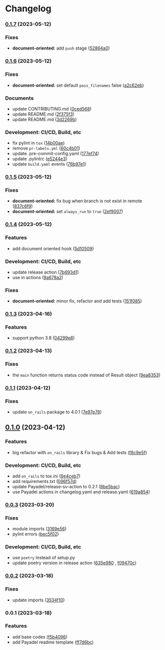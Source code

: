 # Changelog

### [0.1.7](https://github.com/Payadel/pre-commit-hooks/compare/v0.1.6...v0.1.7) (2023-05-12)


### Fixes

* **document-oriented:** add `push` stage ([52864a0](https://github.com/Payadel/pre-commit-hooks/commit/52864a012bc38e8a5c45ef188dab4dd2f5d5bd1b))

### [0.1.6](https://github.com/Payadel/pre-commit-hooks/compare/v0.1.5...v0.1.6) (2023-05-12)


### Fixes

* **document-oriented:** set default `pass_filenames` false ([a2c62eb](https://github.com/Payadel/pre-commit-hooks/commit/a2c62eb0a91c6bb9349bf6ebb8f7932bb32e9d3b))


### Documents

* update CONTRIBUTING.md ([0ced568](https://github.com/Payadel/pre-commit-hooks/commit/0ced56828e2e0ff4db00a1dd42c8f9acbc8c56a4))
* update README.md ([2f375f3](https://github.com/Payadel/pre-commit-hooks/commit/2f375f323b1717056dbc5b520b453af08255e466))
* update README.md ([3d2269b](https://github.com/Payadel/pre-commit-hooks/commit/3d2269bb0295f8eed6cd7fb1be553c63158d29b3))


### Development: CI/CD, Build, etc

* fix pylint in `tox` ([14b00ae](https://github.com/Payadel/pre-commit-hooks/commit/14b00aec73fe2359daedf1000a88e97f32cc3ca0))
* remove `pr-labels.yml` ([60c4b01](https://github.com/Payadel/pre-commit-hooks/commit/60c4b014f08e760426bf2b778c058e9e92ca98d6))
* update .pre-commit-config.yaml ([177ef74](https://github.com/Payadel/pre-commit-hooks/commit/177ef74b232abe3dd43e7f697000039961c934a8))
* update .pylintrc ([e5244e3](https://github.com/Payadel/pre-commit-hooks/commit/e5244e30d8690daaaf0bb65590c420210088a4cf))
* update `build.yaml` events ([76b97e1](https://github.com/Payadel/pre-commit-hooks/commit/76b97e115350f13531340bc2477078201ac99b4b))

### [0.1.5](https://github.com/Payadel/pre-commit-hooks/compare/v0.1.4...v0.1.5) (2023-05-12)


### Fixes

* **document-oriented:** fix bug when branch is not exist in remote ([837c6f9](https://github.com/Payadel/pre-commit-hooks/commit/837c6f92f91f55a99e74158ee2de9d3906db727f))
* **document-oriented:** set `always_run` to `true` ([2ef9007](https://github.com/Payadel/pre-commit-hooks/commit/2ef9007daf7cedbd51ab0eb78287bc3e11e9aefd))

### [0.1.4](https://github.com/Payadel/pre-commit-hooks/compare/v0.1.3...v0.1.4) (2023-05-12)


### Features

* add document oriented hook ([5d10509](https://github.com/Payadel/pre-commit-hooks/commit/5d105096e0898c05aa3bb0859df6bf5b1c7fa599))


### Development: CI/CD, Build, etc

* update release action ([7b693d1](https://github.com/Payadel/pre-commit-hooks/commit/7b693d1ceefb1751e74b3a9b490166f042d7178c))
* use  in actions ([9a678a2](https://github.com/Payadel/pre-commit-hooks/commit/9a678a28f71995d0ef9a011bf6dfe5f0a10db178))


### Fixes

* **document-oriented:** minor fix, refactor and add tests ([151f085](https://github.com/Payadel/pre-commit-hooks/commit/151f085fe6930a2947f6ae59cfbb73465596d4fa))

### [0.1.3](https://github.com/Payadel/pre-commit-hooks/compare/v0.1.2...v0.1.3) (2023-04-16)


### Features

* support python 3.8 ([04299e8](https://github.com/Payadel/pre-commit-hooks/commit/04299e8d09426ea93e50eba2a8d2551e8e8d7bf5))

### [0.1.2](https://github.com/Payadel/pre-commit-hooks/compare/v0.1.1...v0.1.2) (2023-04-13)


### Fixes

* the `main` function returns status code instead of Result object ([9ea8353](https://github.com/Payadel/pre-commit-hooks/commit/9ea8353797ce85ab74f58d42096754785f43f34e))

### [0.1.1](https://github.com/Payadel/pre-commit-hooks/compare/v0.1.0...v0.1.1) (2023-04-12)


### Fixes

* update `on_rails` package to 4.0.1 ([7e97e78](https://github.com/Payadel/pre-commit-hooks/commit/7e97e7822e7c2c83c97e2d903955d46c7a807010))

## [0.1.0](https://github.com/Payadel/pre-commit-hooks/compare/v0.0.3...v0.1.0) (2023-04-12)

### Features

* big refactor with `on_rails` library & Fix bugs & Add
  tests ([f8c9e5f](https://github.com/Payadel/pre-commit-hooks/commit/f8c9e5f6096d14e6d6ba56caf1b95e0c92c51ffb))

### Development: CI/CD, Build, etc

* add `on_rails` to
  tox.ini ([6e4ceb7](https://github.com/Payadel/pre-commit-hooks/commit/6e4ceb78e805a8521a2677549a7d642fa4aac53a))
* add
  requirements.txt ([096f57d](https://github.com/Payadel/pre-commit-hooks/commit/096f57d8745c3ca95bdd79179635d0fe1ad6ae2d))
* update Payadel/release-sv-action to
  0.2.1 ([8be5bac](https://github.com/Payadel/pre-commit-hooks/commit/8be5bacda0018cdf7df8508b03a9c1a01184821f))
* use Payadel actions in changelog.yaml and
  release.yaml ([619a854](https://github.com/Payadel/pre-commit-hooks/commit/619a854e4a0fc6bd16803018f26d9dcc6c78429f))

### [0.0.3](https://github.com/Payadel/pre-commit-hooks/compare/v0.0.2...v0.0.3) (2023-03-20)

### Fixes

* module
  imports ([3169e56](https://github.com/Payadel/pre-commit-hooks/commit/3169e56e6d0ed6dd8376aba26e756db1d6b87fd0))
* pylint errors ([bec5f02](https://github.com/Payadel/pre-commit-hooks/commit/bec5f02cedb568583adfbae2fcb53b54db387d71))

### Development: CI/CD, Build, etc

* use `poetry` instead of setup.py
* update poetry version in release
  action ([635e980](https://github.com/Payadel/pre-commit-hooks/commit/635e9803877af6ca58f434041e15a827776361f0)
  , [f09470c](https://github.com/Payadel/pre-commit-hooks/commit/f09470c1ad0189b54fce3f0cee68a82b66d82433))

### [0.0.2](https://github.com/Payadel/pre-commit-hooks/compare/v0.0.1...v0.0.2) (2023-03-18)

### Fixes

* update
  imports ([3534f10](https://github.com/Payadel/pre-commit-hooks/commit/3534f1045749f5c21be062c2d79a5066b25d7de1))

### 0.0.1 (2023-03-18)

### Features

* add base
  codes ([f5b4096](https://github.com/Payadel/pre-commit-hooks/commit/f5b4096382cb80093dbbf3a72105cd56d4f3fdd9))
* add Payadel readme
  template ([ff7d6bc](https://github.com/Payadel/pre-commit-hooks/commit/ff7d6bce57da026fdaba634169da3000193a08e1))
